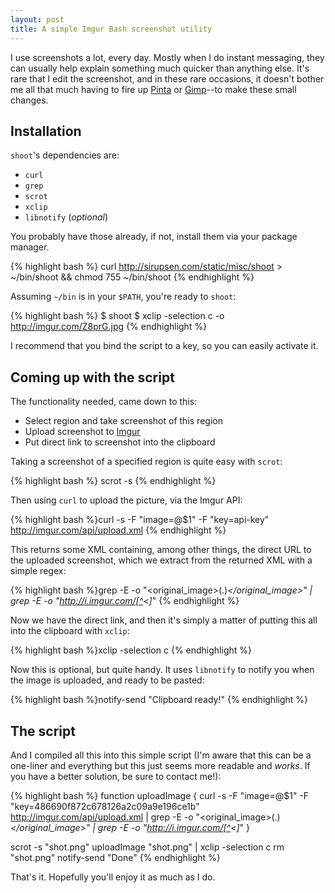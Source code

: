 ```yaml
---
layout: post
title: A simple Imgur Bash screenshot utility
---
```


I use screenshots a lot, every day. Mostly when I do instant messaging, they can usually help explain something much quicker than anything else. It's rare that I edit the screenshot, and in these rare occasions, it doesn't bother me all that much having to fire up [Pinta](http://pinta-project.com/) or [Gimp](http://www.gimp.org/)--to make these small changes.

## Installation

`shoot`'s dependencies are: 

* `curl`
* `grep`
* `scrot` 
* `xclip`
* `libnotify` (*optional*)

You probably have those already, if not, install them via your package manager.

{% highlight bash %}
curl http://sirupsen.com/static/misc/shoot > ~/bin/shoot && chmod 755 ~/bin/shoot
{% endhighlight %}

Assuming `~/bin` is in your `$PATH`, you're ready to `shoot`:

{% highlight bash %}
$ shoot
$ xclip -selection c -o
http://imgur.com/Z8prG.jpg
{% endhighlight %}

I recommend that you bind the script to a key, so you can easily activate it.

## Coming up with the script

The functionality needed, came down to this:

* Select region and take screenshot of this region
* Upload screenshot to [Imgur](http://imgur.com)
* Put direct link to screenshot into the clipboard

Taking a screenshot of a specified region is quite easy with `scrot`:

{% highlight bash %}
scrot -s
{% endhighlight %}

Then using `curl` to upload the picture, via the Imgur API:

{% highlight bash %}curl -s -F "image=@$1" -F "key=api-key" \
http://imgur.com/api/upload.xml {% endhighlight %}

This returns some XML containing, among other things, the direct URL to the uploaded screenshot, which we extract from the returned XML with a simple regex:

{% highlight bash %}grep -E -o "<original_image>(.)*</original_image>" | \
grep -E -o "http://i.imgur.com/[^<]*" {% endhighlight %}

Now we have the direct link, and then it's simply a matter of putting this all into the clipboard with `xclip`:

{% highlight bash %}xclip -selection c {% endhighlight %}

Now this is optional, but quite handy. It uses `libnotify` to notify you when the image is uploaded, and ready to be pasted:

{% highlight bash %}notify-send "Clipboard ready!" {% endhighlight %}

## The script

And I compiled all this into this simple script (I'm aware that this can be a one-liner and everything but this just seems more readable and *works*. If you have a better solution, be sure to contact me!):

{% highlight bash %}
function uploadImage {
  curl -s -F "image=@$1" -F "key=486690f872c678126a2c09a9e196ce1b" http://imgur.com/api/upload.xml | grep -E -o "<original_image>(.)*</original_image>" | grep -E -o "http://i.imgur.com/[^<]*"
}

scrot -s "shot.png" 
uploadImage "shot.png" | xclip -selection c
rm "shot.png"
notify-send "Done"
{% endhighlight %}

That's it. Hopefully you'll enjoy it as much as I do.
